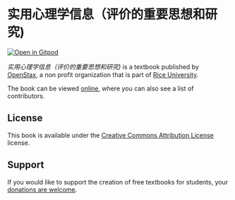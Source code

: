 # 实用心理学信息（评价的重要思想和研究)

[![Open in Gitpod](https://gitpod.io/button/open-in-gitpod.svg)](https://gitpod.io/from-referrer/)

_实用心理学信息（评价的重要思想和研究)_ is a textbook published by [OpenStax](https://openstax.org/), a non profit organization that is part of [Rice University](https://www.rice.edu/).

The book can be viewed [online](https://github.com/cnx-user-books/cnxbook-shi-yong-xin-li-xue-xin-xi-ping-jie-de-zhong-yao-si-xiang-he-yan-jiu/releases/latest), where you can also see a list of contributors.

## License
This book is available under the [Creative Commons Attribution License](./LICENSE) license.

## Support
If you would like to support the creation of free textbooks for students, your [donations are welcome](https://riceconnect.rice.edu/donation/support-openstax-banner).
